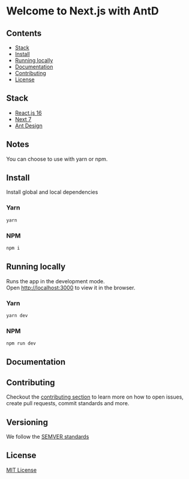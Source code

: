 # Welcome to Next.js with AntD

## Contents

- [Stack](#stack)
- [Install](#install)
- [Running locally](#running-locally)
- [Documentation](#documentation)
- [Contributing](#contributing)
- [License](#license)

## Stack

- [React.js 16](https://reactjs.org)
- [Next 7](https://nextjs.org)
- [Ant Design](https://ant.design)

## Notes
You can choose to use with yarn or npm.

## Install
Install global and local dependencies<br>

### Yarn
```sh
yarn
```

### NPM
```sh
npm i
```

## Running locally

Runs the app in the development mode.<br>
Open [http://localhost:3000](http://localhost:3000) to view it in the browser.

### Yarn
```sh
yarn dev
```

### NPM
```sh
npm run dev
```

## Documentation


## Contributing
Checkout the [contributing section](https://github.com/francisconelson/nextjs-antd/blob/develop/.github/CONTRIBUTING.md) to learn more on how to open issues, create pull requests, commit standards and more.

## Versioning
We follow the [SEMVER standards](http://semver.org/)

## License
[MIT License](https://github.com/francisconelson/nextjs-antd/blob/develop/.github/LICENSE)